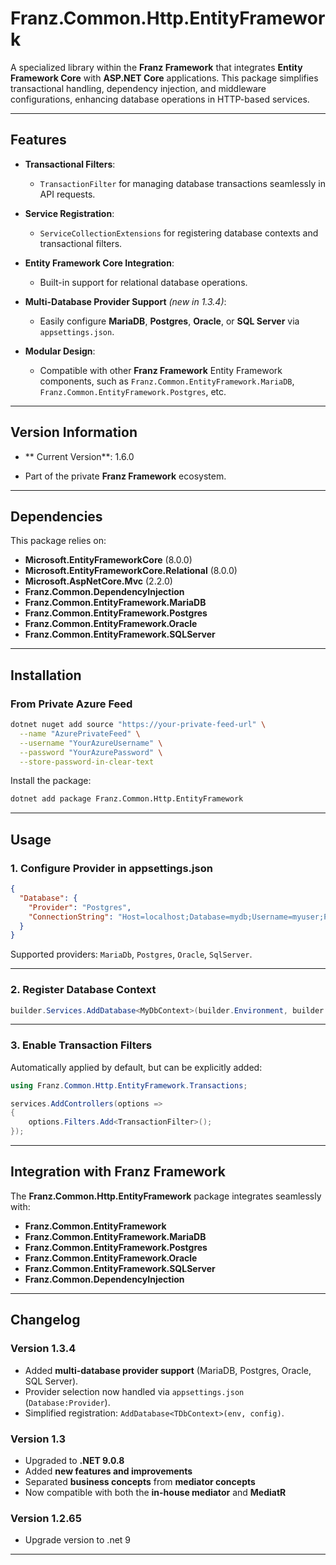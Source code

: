 # **Franz.Common.Http.EntityFramework**

A specialized library within the **Franz Framework** that integrates **Entity Framework Core** with **ASP.NET Core** applications. This package simplifies transactional handling, dependency injection, and middleware configurations, enhancing database operations in HTTP-based services.

---

## **Features**

* **Transactional Filters**:

  * `TransactionFilter` for managing database transactions seamlessly in API requests.
* **Service Registration**:

  * `ServiceCollectionExtensions` for registering database contexts and transactional filters.
* **Entity Framework Core Integration**:

  * Built-in support for relational database operations.
* **Multi-Database Provider Support** *(new in 1.3.4)*:

  * Easily configure **MariaDB**, **Postgres**, **Oracle**, or **SQL Server** via `appsettings.json`.
* **Modular Design**:

  * Compatible with other **Franz Framework** Entity Framework components, such as `Franz.Common.EntityFramework.MariaDB`, `Franz.Common.EntityFramework.Postgres`, etc.

---

## **Version Information**

- ** Current Version**: 1.6.0

* Part of the private **Franz Framework** ecosystem.

---

## **Dependencies**

This package relies on:

* **Microsoft.EntityFrameworkCore** (8.0.0)
* **Microsoft.EntityFrameworkCore.Relational** (8.0.0)
* **Microsoft.AspNetCore.Mvc** (2.2.0)
* **Franz.Common.DependencyInjection**
* **Franz.Common.EntityFramework.MariaDB**
* **Franz.Common.EntityFramework.Postgres**
* **Franz.Common.EntityFramework.Oracle**
* **Franz.Common.EntityFramework.SQLServer**

---

## **Installation**

### **From Private Azure Feed**

```bash
dotnet nuget add source "https://your-private-feed-url" \
  --name "AzurePrivateFeed" \
  --username "YourAzureUsername" \
  --password "YourAzurePassword" \
  --store-password-in-clear-text
```

Install the package:

```bash
dotnet add package Franz.Common.Http.EntityFramework
```

---

## **Usage**

### **1. Configure Provider in appsettings.json**

```json
{
  "Database": {
    "Provider": "Postgres",
    "ConnectionString": "Host=localhost;Database=mydb;Username=myuser;Password=mypass"
  }
}
```

Supported providers: `MariaDb`, `Postgres`, `Oracle`, `SqlServer`.

---

### **2. Register Database Context**

```csharp
builder.Services.AddDatabase<MyDbContext>(builder.Environment, builder.Configuration);
```

---

### **3. Enable Transaction Filters**

Automatically applied by default, but can be explicitly added:

```csharp
using Franz.Common.Http.EntityFramework.Transactions;

services.AddControllers(options =>
{
    options.Filters.Add<TransactionFilter>();
});
```

---

## **Integration with Franz Framework**

The **Franz.Common.Http.EntityFramework** package integrates seamlessly with:

* **Franz.Common.EntityFramework**
* **Franz.Common.EntityFramework.MariaDB**
* **Franz.Common.EntityFramework.Postgres**
* **Franz.Common.EntityFramework.Oracle**
* **Franz.Common.EntityFramework.SQLServer**
* **Franz.Common.DependencyInjection**

---

## **Changelog**

### Version 1.3.4

* Added **multi-database provider support** (MariaDB, Postgres, Oracle, SQL Server).
* Provider selection now handled via `appsettings.json` (`Database:Provider`).
* Simplified registration: `AddDatabase<TDbContext>(env, config)`.

### Version 1.3
- Upgraded to **.NET 9.0.8**
- Added **new features and improvements**
- Separated **business concepts** from **mediator concepts**
- Now compatible with both the **in-house mediator** and **MediatR**

### Version 1.2.65
- Upgrade version to .net 9
---



